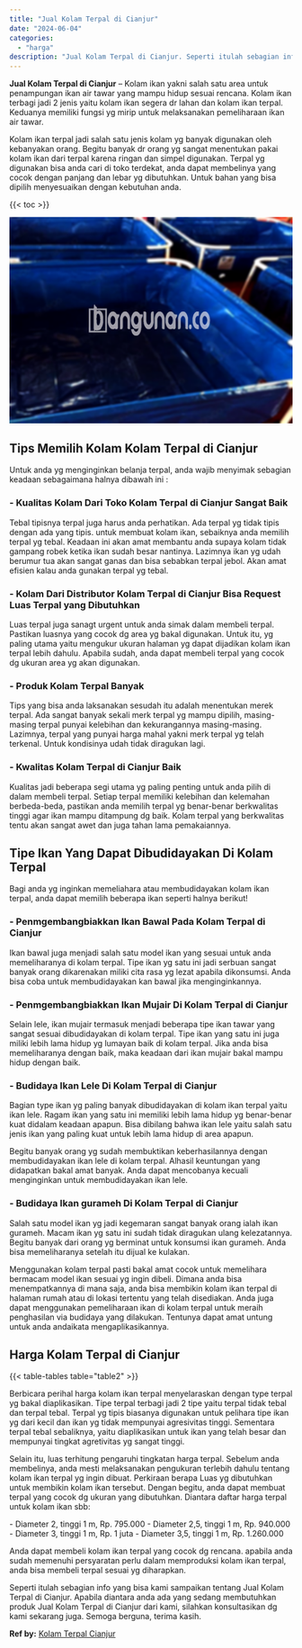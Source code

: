 ```yaml
---
title: "Jual Kolam Terpal di Cianjur"
date: "2024-06-04"
categories: 
  - "harga"
description: "Jual Kolam Terpal di Cianjur. Seperti itulah sebagian info yang bisa kami sampaikan tentang Jual Kolam Terpal di Cianjur. Apabila diantara anda ada yang seda..."
---
```


**Jual Kolam Terpal di Cianjur** – Kolam ikan yakni salah satu area untuk penampungan ikan air tawar yang mampu hidup sesuai rencana. Kolam ikan terbagi jadi 2 jenis yaitu kolam ikan segera dr lahan dan kolam ikan terpal. Keduanya memiliki fungsi yg mirip untuk melaksanakan pemeliharaan ikan air tawar.

Kolam ikan terpal jadi salah satu jenis kolam yg banyak digunakan oleh kebanyakan orang. Begitu banyak dr orang yg sangat menentukan pakai kolam ikan dari terpal karena ringan dan simpel digunakan. Terpal yg digunakan bisa anda cari di toko terdekat, anda dapat membelinya yang cocok dengan panjang dan lebar yg dibutuhkan. Untuk bahan yang bisa dipilih menyesuaikan dengan kebutuhan anda.

{{< toc >}}

![Jual Kolam Terpal di Cianjur](/images/jual-kolam-terpal-04.png)

## Tips Memilih Kolam Kolam Terpal di Cianjur

Untuk anda yg menginginkan belanja terpal, anda wajib menyimak sebagian keadaan sebagaimana halnya dibawah ini :

### \- Kualitas Kolam Dari Toko Kolam Terpal di Cianjur Sangat Baik

Tebal tipisnya terpal juga harus anda perhatikan. Ada terpal yg tidak tipis dengan ada yang tipis. untuk membuat kolam ikan, sebaiknya anda memilih terpal yg tebal. Keadaan ini akan amat membantu anda supaya kolam tidak gampang robek ketika ikan sudah besar nantinya. Lazimnya ikan yg udah berumur tua akan sangat ganas dan bisa sebabkan terpal jebol. Akan amat efisien kalau anda gunakan terpal yg tebal.

### \- Kolam Dari Distributor Kolam Terpal di Cianjur Bisa Request Luas Terpal yang Dibutuhkan

Luas terpal juga sanagt urgent untuk anda simak dalam membeli terpal. Pastikan luasnya yang cocok dg area yg bakal digunakan. Untuk itu, yg paling utama yaitu mengukur ukuran halaman yg dapat dijadikan kolam ikan terpal lebih dahulu. Apabila sudah, anda dapat membeli terpal yang cocok dg ukuran area yg akan digunakan.

### \- Produk Kolam Terpal Banyak

Tips yang bisa anda laksanakan sesudah itu adalah menentukan merek terpal. Ada sangat banyak sekali merk terpal yg mampu dipilih, masing-masing terpal punyai kelebihan dan kekurangannya masing-masing. Lazimnya, terpal yang punyai harga mahal yakni merk terpal yg telah terkenal. Untuk kondisinya udah tidak diragukan lagi.

### \- Kwalitas Kolam Terpal di Cianjur Baik

Kualitas jadi beberapa segi utama yg paling penting untuk anda pilih di dalam membeli terpal. Setiap terpal memiliki kelebihan dan kelemahan berbeda-beda, pastikan anda memilih terpal yg benar-benar berkwalitas tinggi agar ikan mampu ditampung dg baik. Kolam terpal yang berkwalitas tentu akan sangat awet dan juga tahan lama pemakaiannya.

## Tipe Ikan Yang Dapat Dibudidayakan Di Kolam Terpal

Bagi anda yg inginkan memeliahara atau membudidayakan kolam ikan terpal, anda dapat memilih beberapa ikan seperti halnya berikut!

### \- Penmgembangbiakkan Ikan Bawal Pada Kolam Terpal di Cianjur

Ikan bawal juga menjadi salah satu model ikan yang sesuai untuk anda memeliharanya di kolam terpal. Tipe ikan yg satu ini jadi serbuan sangat banyak orang dikarenakan miliki cita rasa yg lezat apabila dikonsumsi. Anda bisa coba untuk membudidayakan kan bawal jika menginginkannya.

### \- Penmgembangbiakkan Ikan Mujair Di Kolam Terpal di Cianjur

Selain lele, ikan mujair termasuk menjadi beberapa tipe ikan tawar yang sangat sesuai dibudidayakan di kolam terpal. Tipe ikan yang satu ini juga miliki lebih lama hidup yg lumayan baik di kolam terpal. Jika anda bisa memeliharanya dengan baik, maka keadaan dari ikan mujair bakal mampu hidup dengan baik.

### \- Budidaya Ikan Lele Di Kolam Terpal di Cianjur

Bagian type ikan yg paling banyak dibudidayakan di kolam ikan terpal yaitu ikan lele. Ragam ikan yang satu ini memiliki lebih lama hidup yg benar-benar kuat didalam keadaan apapun. Bisa dibilang bahwa ikan lele yaitu salah satu jenis ikan yang paling kuat untuk lebih lama hidup di area apapun.

Begitu banyak orang yg sudah membuktikan keberhasilannya dengan membudidayakan ikan lele di kolam terpal. Alhasil keuntungan yang didapatkan bakal amat banyak. Anda dapat mencobanya kecuali menginginkan untuk membudidayakan ikan lele.

### \- Budidaya Ikan gurameh Di Kolam Terpal di Cianjur

Salah satu model ikan yg jadi kegemaran sangat banyak orang ialah ikan gurameh. Macam ikan yg satu ini sudah tidak diragukan ulang kelezatannya. Begitu banyak dari orang yg berminat untuk konsumsi ikan gurameh. Anda bisa memeliharanya setelah itu dijual ke kulakan.

Menggunakan kolam terpal pasti bakal amat cocok untuk memelihara bermacam model ikan sesuai yg ingin dibeli. Dimana anda bisa menempatkannya di mana saja, anda bisa membikin kolam ikan terpal di halaman rumah atau di lokasi tertentu yang telah disediakan. Anda juga dapat menggunakan pemeliharaan ikan di kolam terpal untuk meraih penghasilan via budidaya yang dilakukan. Tentunya dapat amat untung untuk anda andaikata mengaplikasikannya.

## Harga Kolam Terpal di Cianjur

{{< table-tables table="table2" >}}

Berbicara perihal harga kolam ikan terpal menyelaraskan dengan type terpal yg bakal diaplikasikan. Tipe terpal terbagi jadi 2 tipe yaitu terpal tidak tebal dan terpal tebal. Terpal yg tipis biasanya digunakan untuk pelihara tipe ikan yg dari kecil dan ikan yg tidak mempunyai agresivitas tinggi. Sementara terpal tebal sebaliknya, yaitu diaplikasikan untuk ikan yang telah besar dan mempunyai tingkat agretivitas yg sangat tinggi.

Selain itu, luas terhitung pengaruhi tingkatan harga terpal. Sebelum anda membelinya, anda mesti melaksanakan pengukuran terlebih dahulu tentang kolam ikan terpal yg ingin dibuat. Perkiraan berapa Luas yg dibutuhkan untuk membikin kolam ikan tersebut. Dengan begitu, anda dapat membuat terpal yang cocok dg ukuran yang dibutuhkan. Diantara daftar harga terpal untuk kolam ikan sbb:

\- Diameter 2, tinggi 1 m, Rp. 795.000 - Diameter 2,5, tinggi 1 m, Rp. 940.000 - Diameter 3, tinggi 1 m, Rp. 1 juta - Diameter 3,5, tinggi 1 m, Rp. 1.260.000

Anda dapat membeli kolam ikan terpal yang cocok dg rencana. apabila anda sudah memenuhi persyaratan perlu dalam memproduksi kolam ikan terpal, anda bisa membeli terpal sesuai yg diharapkan.

Seperti itulah sebagian info yang bisa kami sampaikan tentang Jual Kolam Terpal di Cianjur. Apabila diantara anda ada yang sedang membutuhkan produk Jual Kolam Terpal di Cianjur dari kami, silahkan konsultasikan dg kami sekarang juga. Semoga berguna, terima kasih.

**Ref by:** [Kolam Terpal Cianjur](https://id.wikipedia.org/wiki/Kolam)
